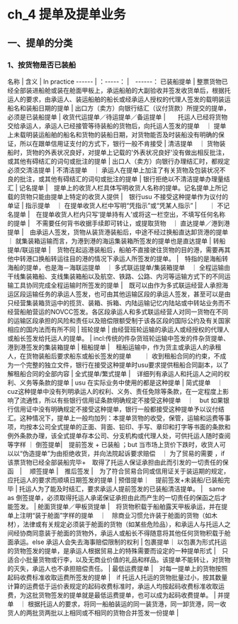 # ch_4  提单及提单业务
## 一、提单的分类
### 1、按货物是否已装船
 名称  |   含义 | In practice 
 ------ | ：-----： |　------：
已装船提单  |  整票货物已经全部装进船舱或装在舱面甲板上，承运船舶的大副验收并签发收货单后，根据托运人的要求，由承运人、装运船舶的船长或经承运人授权的代理人签发的载明装运船名和装船日期的提单 |  出口方（卖方）向银行结汇（议付货款）所提交的提单，必须是已装船提单 |
收货代运提单／待运提单／备运提单 |　　托运人已经将货物交给承运人，承运人已经接管等待装船的货物后，向托运人签发的提单　｜ 提单上未载明装运船舶的船名和货物的装船日期，对货物能否及时装船没有明确的保证，所以在跟单信用证支付的方式下，银行一般不肯接受 |
清洁提单　｜ 货物装船时，货物的外表状况良好，对提单上记载的'外表状况良好'没有做出相反批注，或其他有碍结汇的词句或批注的提单 |  出口人（卖方）向银行办理结汇时，都规定必须交清洁提单 |
不清洁提单　｜ 承运人在提单上加注了有关货物及包装状况不良的批注，或其他有碍结汇的词句或批注的提单 | 银行拒绝以不清洁提单办理量结汇 |
记名提单 |　提单上的收货人栏具体写明收货人名称的提单。记名提单上所记载的货物只能由提单上特定的收货人提供 |　银行usu 不接受这种提单作为议付的单证 |
指示提单　｜ 在提单收货人栏中写明“凭指示”或“凭某人指示”  |　　｜
不记名提单 |　在提单收货人栏内只写‘提单持有人’或将这一栏空出，不填写任何名称的提单  |　不需要任何背书收据手续即可转让，或提取货物　｜
直达提单／港到港提单 |　由承运人签发，货物从装货港装船后，中途不经过换船直达卸货港的提单　｜  就集装箱运输而言，为港到港的海运集装箱所签发的提单也是直达提单 |
转船提单/联运提单 |　货物在起运港装船后，船舶不直接驶往货物的目的港，需要再其他中转港口换船转运往目的港的情况下承运人所签发的提单。  |　特指的是海船转海船的提单，也是海－海联运提单　｜
多式联运提单/集装箱提单　｜  全程运输由干线集装箱船、支线集装箱船以及航空、铁路、公路、内河等运输方式下的不同运输工具协同完成全程运输时所签发的提单 |　既可以由作为多式联运经营人承担海运区段运输任务的承运人签发，也可由其他运输区段的承运人签发，甚至可以是由只经营集装箱货运中的揽货、装箱、拆箱、内陆运输记忆内陆站或中转站业务而不经营船舶营运的NOVCC签发。各区段承运人和多式联运经营人对同一货物在不同的运输区段承担的风险和责任以及赔偿限额受制于该各区段的国际公约及有关国家相应的国内法而有所不同 |
班轮提单 | 由经营班轮运输的承运人或经授权的代理人或船长签发给托运人的提单。 |  incl:传统的件杂货班轮运输中签发的件杂货提单、港到港签发的集装箱提单 | 
租船提单 |　租船运输中，作为货主或承运人的承租人，在货物装船后要求船东或船长签发的提单　　｜ 收到租船合同的约束，不成为一个完整的独立文件，银行在接受这种提单时usu要求提供租船合同副本，以了解租船合同的全部内容 |
全式提单/繁式提单 |　详细列有承运人和托运人之间的权利、义务等条款的提单 |  usu 在实际业务中使用的都是这种提单 |
简式提单　｜ cuz这种提单中没有列明承运人的权利、义务、责任免除等条款，在一定程度上影响了流通性，所以有些银行信用证条款明确规定不接受这种提单　｜　but 如果银行信用证中没有明确规定不接受这种提单，银行一般都接受这种提单予以议付结汇。这种情况下，提单上一般均加列：本提单货物的收受，保管，运输和运费等事项，均按本公司全式提单的正面、背面、铅印、手写、章印和打字等书面的条款和例外条款办理，该全式提单存本公司、分支机构或代理人处，可供托运人随时查阅等字样 ｜
倒签提单|　提前签发 + 已装船 ；but 当市场上货价下跌时，收货人可以以“伪造提单”为由拒绝收货，并向法院起诉要求赔偿　｜ 为了贸易的需要 ，if 该票货物已经全部装船完毕+　取得了托运人保证承担由此而引发的一切责任的保函　|　
顺签提单 |　推后签发 |　为了符合贸易合同或信用证关于装运期的规定，应托运人的要求而顺填日期签发的提单 |
预借提单｜　提前签发+未装船/已装船完毕 |  托运人为了能及时结汇，要求承运人提前签发的已装船清洁提单。 |　same as 倒签提单，必须取得托运人承诺保证承担由此而产生的一切责任的保函之后才能签发。  |
舱面货提单／甲板货提单 |　将货物积载于船舶露天甲板承运，并在提单上注明“装于舱面”字样的提单　｜　除商业习惯允许装于舱面的货物（如木材），法律或有关规定必须装于舱面的货物（如某些危险品），和承运人与托运人之间经协商同意装于舱面的货物外，承运人或船长不得随意将其他任何货物积载于舱面承运。else 承运人会失去海事赔偿限制的权利 |
包裹提单｜ 以包裹为形式托运的货物签发的提单，是承运人根据贸易上的特殊需要而设定的一种提单形式  |　只适合小批量货物或行李，以及无商业价值的礼品和样品。该提单不能转让，对货物的灭失，承运人也不承担赔偿责任。 |
最低运费提单 |　对每一提单上的货物按照起码收费标准收取运费所签发的提单 |　if 托运人托运的货物批量过小，按其数量计算的运费低于运价表规定的起码收费标准时，承运人均按起码收费标准收取运费，为这批货物签发的提单就是最低运费提单，也可以成为起码收费提单。 |
并提单　｜ 根据托运人的要求，将同一船舶装运的同一装货港，同一卸货港，同一收货人的两批货两批以上相同或不相同的货物合并签发一份提单 |　








































































